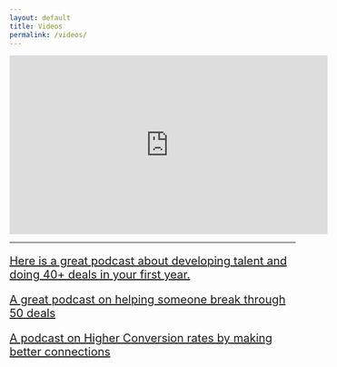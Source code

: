 ```yaml
---
layout: default
title: Videos
permalink: /videos/
---
```

<iframe width="560" height="315" src="https://www.youtube.com/embed/iF1erpBKnnU" frameborder="0" allow="autoplay; encrypted-media" allowfullscreen></iframe>
<hr>
<div style="font-size:20px;">
<p><a href="https://www.podbean.com/media/share/pb-sxszc-795ed9" target="_blank">Here is a great podcast about developing talent and doing 40+ deals in your first year.</a></p>
<p><a href="https://www.podbean.com/media/share/pb-mrji3-930080" target="_blank">A great podcast on helping someone break through 50 deals</a></p>
<p><a href="https://www.podbean.com/media/share/pb-utnm7-923b3b" target="_blank">A podcast on Higher Conversion rates by making better connections</a></p>
</div>
